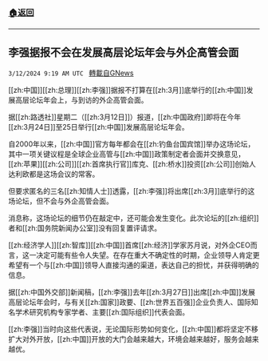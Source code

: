 ###  [:house:返回](README.md)
---


## 李强据报不会在发展高层论坛年会与外企高管会面
`3/12/2024 9:19 AM UTC ` [轉載自GNews](https://gnews.org/articles/2387053)

[[zh:中国]][[zh:总理]][[zh:李强]]据报不打算在[[zh:3月]]底举行的[[zh:中国]]发展高层论坛年会上，与到访的外企高管会面。

据[[zh:路透社]]星期二（[[zh:3月12日]]）报道，[[zh:中国政府]]即将在今年[[zh:3月24日]]至25日举行[[zh:中国]]发展高层论坛年会。

自2000年以来，[[zh:中国]]官方每年都会在[[zh:钓鱼台国宾馆]]举办这场论坛，其中一项关键议程是全球企业高管与[[zh:中国]]政策制定者会面并交换意见，[[zh:苹果]][[zh:公司]][[zh:首席执行官]]库克、[[zh:桥水]]投资[[zh:公司]]创始人达利欧都是这场会议的常客。

但要求匿名的三名[[zh:知情人士]]透露，[[zh:李强]]将出席[[zh:3月]]底举行的这场论坛，但不会与外企高管会面。

消息称，这场论坛的细节仍在敲定中，还可能会发生变化。此次论坛的[[zh:组织]]者和[[zh:国务院新闻办公室]]没有回复置评请求。

[[zh:经济学人]][[zh:智库]][[zh:中国]]首席[[zh:经济]]学家苏月说，对外企CEO而言，这一决定可能有些令人失望。在存在重大不确定性的时期，企业领导人肯定更希望有一个与[[zh:中国]]领导人直接沟通的渠道，表达自己的担忧，并获得明确的信息。

据[[zh:中国外交部]]新闻稿，[[zh:李强]]去年[[zh:3月27日]]出席[[zh:中国]]发展高层论坛年会时，与有关[[zh:国家]]政要、[[zh:世界五百强]]企业负责人、国际知名学术研究机构专家学者、主要[[zh:国际组织]]代表会面。

[[zh:李强]]当时向这些代表说，无论国际形势如何变化，[[zh:中国]]都将坚定不移扩大对外开放，[[zh:中国]]开放的大门会越来越大，环境会越来越好，服务会越来越优。
